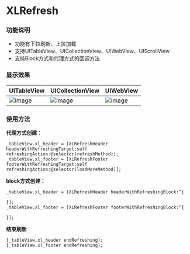 # XLRefresh

### 功能说明
* 功能有下拉刷新、上拉加载
* 支持UITableView、UICollectionView、UIWebView、UIScrollView
* 支持Block方式和代理方式的回调方法

### 显示效果

| UITableView | UICollectionView | UIWebView |
| ---- | ---- | ---- |
|![image](https://github.com/mengxianliang/XLRefresh/blob/master/GIF/1.gif)| ![image](https://github.com/mengxianliang/XLRefresh/blob/master/GIF/2.gif)| ![image](https://github.com/mengxianliang/XLRefresh/blob/master/GIF/3.gif)|

### 使用方法

**代理方式创建：**

```objc
_tableView.xl_header = [XLRefreshHeader headerWithRefreshingTarget:self refreshingAction:@selector(refreshMethod)];
_tableView.xl_footer = [XLRefreshFooter footerWithRefreshingTarget:self refreshingAction:@selector(loadMoreMethod)];
```
**block方式创建：**

```objc
_tableView.xl_header = [XLRefreshHeader headerWithRefreshingBlock:^{
        
}];
_tableView.xl_footer = [XLRefreshFooter footerWithRefreshingBlock:^{
        
}];
```

**结束刷新**

```objc
[_tableView.xl_header endRefreshing];
[_tableView.xl_footer endRefreshing];
```
